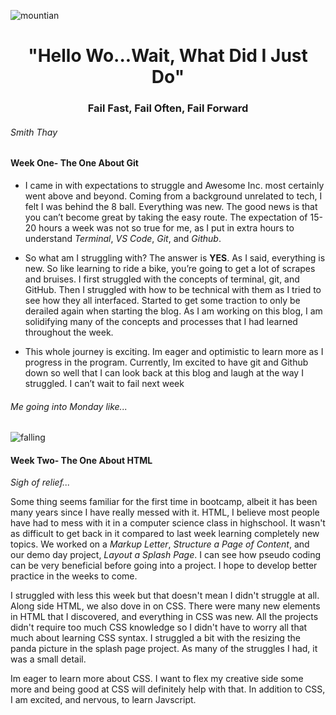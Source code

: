 ![mountian](https://i.postimg.cc/J43h2tVm/clipart-free-mountain-7-original.png)
# <div align= "center"> "Hello Wo...Wait, What Did I Just Do"</div>
### <div align= "center"> Fail Fast, Fail Often, Fail Forward</div>
###### Smith Thay


#### Week One- The One About Git

- I came in with expectations to struggle and Awesome Inc. most certainly went above and beyond. Coming from a background unrelated to tech, I felt I was behind the 8 ball. Everything was new. The good news is that you can’t become great by taking the easy route. The expectation of 15-20 hours a week was not so true for me, as I put in extra hours to understand *Terminal*, *VS Code*, *Git*, and *Github*.

- So what am I struggling with? The answer is **YES**. As I said, everything is new. So like learning to ride a bike, you’re going to get a lot of scrapes and bruises. I first struggled with the concepts of terminal, git, and GitHub. Then I struggled with how to be technical with them as I tried to see how they all interfaced. Started to get some traction to only be derailed again when starting the blog. As I am working on this blog, I am solidifying many of the concepts and processes that I had learned throughout the week. 


- This whole journey is exciting. Im eager and optimistic to learn more as I progress in the program. Currently, Im excited to have git and Github down so well that I can look back at this blog and laugh at the way I struggled. I can’t wait to fail next week 


###### Me going into Monday like...
![falling](https://media.giphy.com/media/14aLuWEyopPrFK/giphy.gif)


#### Week Two- The One About HTML

*Sigh of relief...*

Some thing seems familiar for the first time in bootcamp, albeit it has been many years since I have really messed with it. HTML, I believe most people have had to mess with it in a computer science class in highschool. It wasn't as difficult to get back in it compared to last week learning completely new topics. We worked on a *Markup Letter*, *Structure a Page of Content*, and our demo day project, *Layout a Splash Page*. I can see how pseudo coding can be very beneficial before going into a project. I hope to develop better practice in the weeks to come. 

I struggled with less this week but that doesn't mean I didn't struggle at all. Along side HTML, we also dove in on CSS. There were many new elements in HTML that I discovered, and everything in CSS was new. All the projects didn't require too much CSS knowledge so I didn't have to worry all that much about learning CSS syntax. I struggled a bit with the resizing the panda picture in the splash page project. As many of the struggles I had, it was a small detail.

Im eager to learn more about CSS. I want to flex my creative side some more and being good at CSS will definitely help with that. In addition to CSS, I am excited, and nervous, to learn Javscript. 





